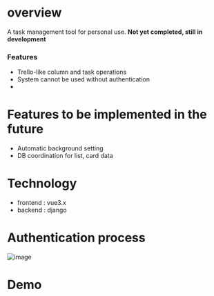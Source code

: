 # overview

A task management tool for personal use.
**Not yet completed, still in development**

### Features
- Trello-like column and task operations
- System cannot be used without authentication
- 
# Features to be implemented in the future
- Automatic background setting
- DB coordination for list, card data

# Technology

- frontend : vue3.x
- backend : django

# Authentication process
![image](https://github.com/nakashima1125/Manage-Tasks-with-Kanban-board/assets/63276819/15bbb201-b34b-4a26-b158-a79773f1d134)

# Demo
